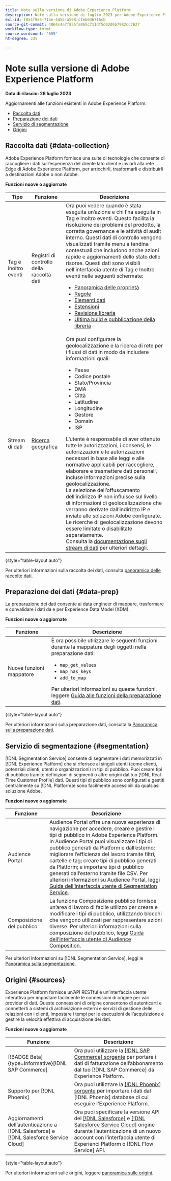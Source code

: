 ```yaml
---
title: Note sulla versione di Adobe Experience Platform
description: Note sulla versione di luglio 2023 per Adobe Experience Platform.
exl-id: f854f9e5-71be-4d56-a598-cfeb036716cb
source-git-commit: 4064c4a7f855fa065c711df5d02d6b7982cc7627
workflow-type: tm+mt
source-wordcount: '659'
ht-degree: 33%

---
```


# Note sulla versione di Adobe Experience Platform

**Data di rilascio: 26 luglio 2023**

Aggiornamenti alle funzioni esistenti in Adobe Experience Platform:

- [Raccolta dati](#data-collection)
- [Preparazione dei dati](#data-prep)
- [Servizio di segmentazione](#segmentation)
- [Origini](#sources)

## Raccolta dati {#data-collection}

Adobe Experience Platform fornisce una suite di tecnologie che consente di raccogliere i dati sull’esperienza del cliente lato client e inviarli alla rete Edge di Adobe Experience Platform, per arricchirli, trasformarli e distribuirli a destinazioni Adobe o non Adobe.

**Funzioni nuove o aggiornate**

| Tipo | Funzione | Descrizione |
| --- | --- | --- |
| Tag e inoltro eventi | Registri di controllo della raccolta dati | Ora puoi vedere quando è stata eseguita un’azione e chi l’ha eseguita in Tag e Inoltro eventi. Questo facilita la risoluzione dei problemi del prodotto, la corretta governance e le attività di audit interno. Questi dati di controllo vengono visualizzati tramite menu a tendina contestuali che includono anche azioni rapide e aggiornamenti dello stato delle risorse. Questi dati sono visibili nell’interfaccia utente di Tag e Inoltro eventi nelle seguenti schermate:<br><ul><li>[Panoramica delle proprietà](../../tags/ui/event-forwarding/overview.md#properties)</li><li>[Regole](../../tags/ui/event-forwarding/overview.md#rules)</li><li>[Elementi dati](../../tags/ui/event-forwarding/overview.md#data-elements)</li><li>[Estensioni](../../tags/ui/event-forwarding/overview.md#extensions)</li><li>[Revisione libreria](https://experienceleague.adobe.com/docs/platform-learn/data-collection/tags/build-and-publish-a-library.html)</li><li>[Ultima build e pubblicazione della libreria](https://experienceleague.adobe.com/docs/platform-learn/data-collection/tags/build-and-publish-a-library.html)</li></ul> |
| Stream di dati | [Ricerca geografica](../../datastreams/configure.md#advanced-options) | Ora puoi configurare la geolocalizzazione e la ricerca di rete per i flussi di dati in modo da includere informazioni quali: <ul><li>Paese</li><li>Codice postale</li><li>Stato/Provincia</li><li>DMA</li><li>Città</li><li>Latitudine </li><li>Longitudine</li><li>Gestore</li><li>Domain</li><li>ISP</li></ul> L’utente è responsabile di aver ottenuto tutte le autorizzazioni, i consensi, le autorizzazioni e le autorizzazioni necessari in base alle leggi e alle normative applicabili per raccogliere, elaborare e trasmettere dati personali, incluse informazioni precise sulla geolocalizzazione. <br> La selezione dell’offuscamento dell’indirizzo IP non influisce sul livello di informazioni di geolocalizzazione che verranno derivate dall’indirizzo IP e inviate alle soluzioni Adobe configurate. Le ricerche di geolocalizzazione devono essere limitate o disabilitate separatamente. <br> Consulta la [documentazione sugli stream di dati](../../datastreams/configure.md#advanced-options) per ulteriori dettagli. |

{style="table-layout:auto"}

Per ulteriori informazioni sulla raccolta dei dati, consulta [panoramica delle raccolte dati](../../tags/home.md).

## Preparazione dei dati {#data-prep}

La preparazione dei dati consente ai data engineer di mappare, trasformare e convalidare i dati da e per Experience Data Model (XDM).

**Funzioni nuove o aggiornate**

| Funzione | Descrizione |
| --- | --- |
| Nuove funzioni mappatore | È ora possibile utilizzare le seguenti funzioni durante la mappatura degli oggetti nella preparazione dati: <ul><li>`map_get_values`</li><li>`map_has_keys`</li><li>`add_to_map`</li></ul> Per ulteriori informazioni su queste funzioni, leggere [Guida alle funzioni della preparazione dati](../../data-prep/functions.md#hierarchies---objects). |

{style="table-layout:auto"}

Per ulteriori informazioni sulla preparazione dati, consulta la [Panoramica sulla preparazione dati](../../data-prep/home.md).

## Servizio di segmentazione {#segmentation}

[!DNL Segmentation Service] consente di segmentare i dati memorizzati in [!DNL Experience Platform] che si riferisce ai singoli utenti (come clienti, potenziali clienti, utenti o organizzazioni) in tipi di pubblico. Puoi creare tipi di pubblico tramite definizioni di segmenti o altre origini dal tuo [!DNL Real-Time Customer Profile] dati. Questi tipi di pubblico sono configurati e gestiti centralmente su [!DNL Platform]e sono facilmente accessibili da qualsiasi soluzione Adobe.

**Funzioni nuove o aggiornate**

| Funzione | Descrizione |
| ------- | ----------- |
| Audience Portal | Audience Portal offre una nuova esperienza di navigazione per accedere, creare e gestire i tipi di pubblico in Adobe Experience Platform. In Audience Portal puoi visualizzare i tipi di pubblico generati da Platform e dall’esterno; migliorare l’efficienza del lavoro tramite filtri, cartelle e tag; creare tipi di pubblico generati da Platform; e importare tipi di pubblico generati dall’esterno tramite file CSV. Per ulteriori informazioni su Audience Portal, leggi [Guida dell’interfaccia utente di Segmentation Service](../../segmentation/ui/overview.md). |
| Composizione del pubblico | La funzione Composizione pubblico fornisce un’area di lavoro di facile utilizzo per creare e modificare i tipi di pubblico, utilizzando blocchi che vengono utilizzati per rappresentare azioni diverse. Per ulteriori informazioni sulla composizione del pubblico, leggi [Guida dell’interfaccia utente di Audience Composition](../../segmentation/ui/audience-composition.md). |

Per ulteriori informazioni su [!DNL Segmentation Service], leggi le [Panoramica sulla segmentazione](../../segmentation/home.md).

## Origini {#sources}

Experience Platform fornisce un’API RESTful e un’interfaccia utente interattiva per impostare facilmente le connessioni di origine per vari provider di dati. Queste connessioni di origine consentono di autenticarti e connetterti a sistemi di archiviazione esterni e servizi di gestione delle relazioni con i clienti, impostare i tempi per le esecuzioni dell’acquisizione e gestire la velocità effettiva di acquisizione dei dati.

**Funzioni nuove o aggiornate**

| Funzione | Descrizione |
| --- | --- |
| [!BADGE Beta]{type=Informative}[!DNL SAP Commerce] | Ora puoi utilizzare la [[!DNL SAP Commerce] sorgente](../../sources/connectors/ecommerce/sap-commerce.md) per portare i dati di fatturazione dell’abbonamento dal tuo [!DNL SAP Commerce] da Experience Platform. |
| Supporto per [!DNL Phoenix] | Ora puoi utilizzare la [[!DNL Phoenix] sorgente](../../sources/connectors/databases/phoenix.md) per importare i dati dal [!DNL Phoenix] database di cui eseguire l&#39;Experience Platform. |
| Aggiornamenti dell’autenticazione a [!DNL Salesforce] e [!DNL Salesforce Service Cloud] | Ora puoi specificare la versione API del [[!DNL Salesforce]](../../sources/connectors/crm/salesforce.md) e [[!DNL Salesforce Service Cloud]](../../sources/connectors/customer-success/salesforce-service-cloud.md) origine durante l’autenticazione di un nuovo account con l’interfaccia utente di Experienci Platform o [!DNL Flow Service] API. |

{style="table-layout:auto"}

Per ulteriori informazioni sulle origini, leggere [panoramica sulle origini](../../sources/home.md).
